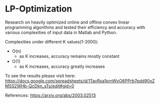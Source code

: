# LP-Optimization
Research on heavily optimized online and offline convex linear programming algorithms and tested their efficiency and accuracy with various complexities of input data in Matlab and Python. 

Complexities under different K values(1-2000):
- O(n)
  - as K increases, accuracy remains mostly constant
- O(1)
  - as K increases, accuracy greatly increases
  
To see the results please visit here: https://docs.google.com/spreadsheets/d/1TavRsa1prnWxO6PPrb7pdd90xZMSS2WHb-QcDkn_sTs/edit#gid=0

References: https://arxiv.org/abs/2003.02513

